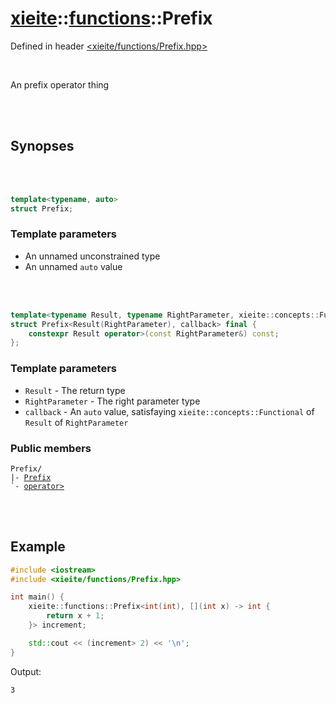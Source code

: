 # [xieite](../../README.md)::[functions](../functions.md)::Prefix
Defined in header [<xieite/functions/Prefix.hpp>](../../include/xieite/functions/Prefix.hpp)

<br/>

An prefix operator thing

<br/><br/>

## Synopses

<br/><br/>

```cpp
template<typename, auto>
struct Prefix;
```
### Template parameters
- An unnamed unconstrained type
- An unnamed `auto` value

<br/><br/>

```cpp
template<typename Result, typename RightParameter, xieite::concepts::Functional<Result(RightParameter)> auto callback>
struct Prefix<Result(RightParameter), callback> final {
	constexpr Result operator>(const RightParameter&) const;
};
```
### Template parameters
- `Result` - The return type
- `RightParameter` - The right parameter type
- `callback` - An `auto` value, satisfaying `xieite::concepts::Functional` of `Result` of `RightParameter`
### Public members
<pre><code>Prefix/
|- <a href="./Prefix/constructor.md">Prefix</a>
`- <a href="./Prefix/operatorMode.md">operator></a>
</code></pre>

<br/><br/>

## Example
```cpp
#include <iostream>
#include <xieite/functions/Prefix.hpp>

int main() {
	xieite::functions::Prefix<int(int), [](int x) -> int {
		return x + 1;
	}> increment;

	std::cout << (increment> 2) << '\n';
}
```
Output:
```
3
```
